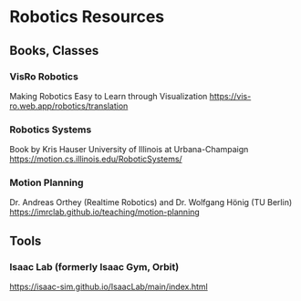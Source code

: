 # Robotics Resources

## Books, Classes

### VisRo Robotics
Making Robotics Easy to Learn through Visualization
https://vis-ro.web.app/robotics/translation

### Robotics Systems
Book by Kris Hauser
University of Illinois at Urbana-Champaign
https://motion.cs.illinois.edu/RoboticSystems/

### Motion Planning
Dr. Andreas Orthey (Realtime Robotics) and Dr. Wolfgang Hönig (TU Berlin)
https://imrclab.github.io/teaching/motion-planning

## Tools
### Isaac Lab (formerly Isaac Gym, Orbit)
https://isaac-sim.github.io/IsaacLab/main/index.html
